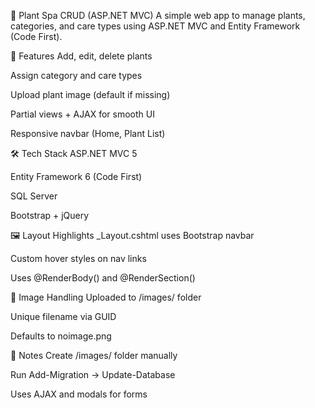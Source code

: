 🌿 Plant Spa CRUD (ASP.NET MVC)
A simple web app to manage plants, categories, and care types using ASP.NET MVC and Entity Framework (Code First).

🔧 Features
Add, edit, delete plants

Assign category and care types

Upload plant image (default if missing)

Partial views + AJAX for smooth UI

Responsive navbar (Home, Plant List)

🛠️ Tech Stack
ASP.NET MVC 5

Entity Framework 6 (Code First)

SQL Server

Bootstrap + jQuery

🖼️ Layout Highlights
_Layout.cshtml uses Bootstrap navbar

Custom hover styles on nav links

Uses @RenderBody() and @RenderSection()

📂 Image Handling
Uploaded to /images/ folder

Unique filename via GUID

Defaults to noimage.png

🧩 Notes
Create /images/ folder manually

Run Add-Migration → Update-Database

Uses AJAX and modals for forms
